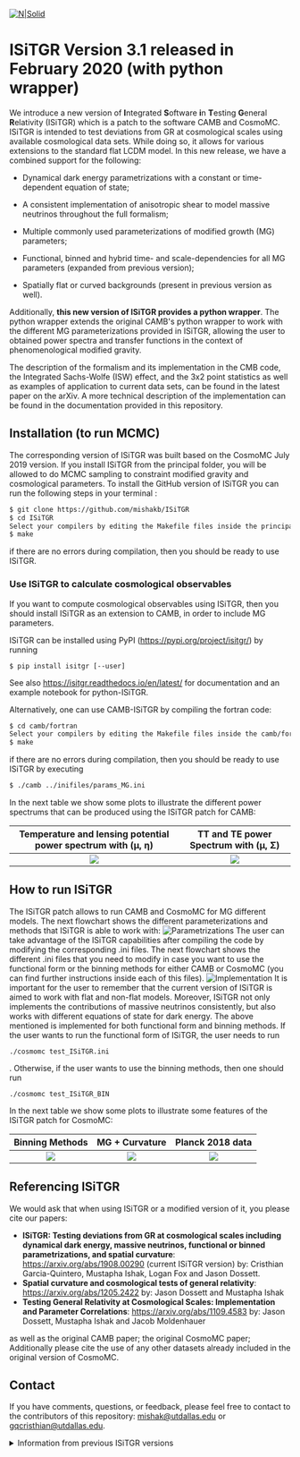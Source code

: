 [![N|Solid](https://www.utdallas.edu/~jdossett/images/banner_bkgd_isitgr3.jpg)](https://www.utdallas.edu/~jdossett/images/banner_bkgd_isitgr3.jpg)

# ISiTGR Version 3.1 released in February 2020 (with python wrapper)
We introduce a new version of **I**ntegrated **S**oftware **i**n **T**esting **G**eneral **R**elativity (ISiTGR) which is a patch to the software CAMB and CosmoMC. ISiTGR is intended to test deviations from GR at cosmological scales using available cosmological data sets. While doing so, it allows for various extensions to the standard flat LCDM model. In this new release, we have a combined support for the following:  

* Dynamical dark energy parametrizations with a constant or time-dependent equation of state; 

* A consistent implementation of anisotropic shear to model massive neutrinos throughout the full formalism;

* Multiple commonly used parameterizations of modified growth (MG) parameters; 

* Functional, binned and hybrid time- and scale-dependencies for all MG parameters (expanded from previous version); 

* Spatially flat or curved backgrounds (present in previous version as well). 

Additionally, **this new version of ISiTGR provides a python wrapper**. The python wrapper extends the original CAMB's python wrapper to work with the different MG parameterizations provided in ISiTGR, allowing the user to obtained power spectra and transfer functions in the context of phenomenological modified gravity.

The description of the formalism and its implementation in the CMB code, the Integrated Sachs-Wolfe (ISW) effect, and the 3x2 point statistics as well as examples of application to current data sets, can be found in the latest paper on the arXiv. A more technical description of the implementation can be found in the documentation provided in this repository. 

## Installation (to run MCMC)
The corresponding version of ISiTGR was built based on the CosmoMC July 2019 version. If you install ISiTGR from the principal folder, you will be allowed to do MCMC sampling to constraint modified gravity and cosmological parameters. To install the GitHub version of ISiTGR you can run the following steps in your terminal :

```sh
$ git clone https://github.com/mishakb/ISiTGR
$ cd ISiTGR
Select your compilers by editing the Makefile files inside the principal folder, camb/fortran folder  and source folder.
$ make
```
if there are no errors during compilation, then you should be ready to use ISiTGR.

### Use ISiTGR to calculate cosmological observables
If you want to compute cosmological observables using ISiTGR, then you should install ISiTGR as an extension to CAMB, in order to include MG parameters. 

ISiTGR can be installed using PyPI (https://pypi.org/project/isitgr/) by running
```
$ pip install isitgr [--user]
```
See also https://isitgr.readthedocs.io/en/latest/ for documentation and an example notebook for python-ISiTGR. 

Alternatively, one can use CAMB-ISiTGR by compiling the fortran code:

```sh
$ cd camb/fortran
Select your compilers by editing the Makefile files inside the camb/fortran folder.
$ make
```
if there are no errors during compilation, then you should be ready to use ISiTGR by executing 
```sh
$ ./camb ../inifiles/params_MG.ini
```

In the next table we show some plots to illustrate the different power spectrums that can be produced using the ISiTGR patch for CAMB:

Temperature and lensing potential power spectrum with (μ, η) | TT and TE power Spectrum with (μ, Σ)
:------------------------:|:---------------------:
![](https://dl.boxcloud.com/api/2.0/internal_files/624542586000/versions/662178477600/representations/png_paged_2048x2048/content/1.png?access_token=1!09kbTECN751CPbLqc2tYVzbbKyVf5g2e_Ekk7-ehIGKwduFVwzb8ydWqP1qzcexUoXaVk0ueCU12o7v32Yg_lgqtHu8nvMiIqqbSHAwy5V7Mc9X-It87-xaFCw1zCTg4Zd_JJ0bQUMSCRdJEGbFTqvbRQSqJ_Yqp8bY7jHLqgxyqct1BlPNE1ZjiKiBLmPUyYiOH6k51Y6d_FBqythcERFbMkEM8H8GNmC57XFbQM9FMq_yGmb5_iTj4m54DelnV-P9Eu_22taQoraiNm8WZJkDWh1sxNHwOJmLg7zyQESV1TZsK1w9nX339IZYqxDwKDsC1Y03dnarxDH32XUpy_lWOBBbX5ErxKFONEg2CxgCB121i648mrym5_rMvnIqHaX_S7CYiWFdOrJCweuwjpwGXbMKUPAZOzF788rAOGRAUsdDesqX2MZ2cvhktu8zGUxmdAPyBjVqAPBMkeMlLd5GSGHiuB0B0aYxfqIZyyoMEGcp3TKX26f_zKxCgYSN5XHCSgRVySJiI0Ye76PRAsSqa8njbte_oq9fSYHnU0W2N2we_cgMAjf6hqB4Hk5WboQ..&box_client_name=box-content-preview&box_client_version=2.36.0)   |![](https://dl.boxcloud.com/api/2.0/internal_files/624554338960/versions/662191846960/representations/png_paged_2048x2048/content/1.png?access_token=1!EvBxIyCnPn0hz5vCUFXcnFs3nRV2g0WCprwNcMlYVmChaEGpW0-zo-Sw3BvUO2psuvlmZeJHGbiWklYizw6WoT8X36uDU-d1CO13IX25UWl0pQSdO30Nat0UYmoNBy6_KkIEC9o8H0j0IcSgAcbtlyYM2HgpBoXYaQabFGZMByXE9MyD3woy8pmH8bD9BUjvL8J67o2avddmVfEEyCXPDG46zk_ZHDD4rfmWkpE9tr5MU3RmOqvjT37ZVj4uAx5FULijVuv6qo2d7rVTcq7H8etPOSiTAEgzmyLEQnDCy9F8Im7mwAMtbOm-hbVz-1YaejZm3diyY4F6SPjbUPesn3PonOIIBm-yhjQ6B26aM7y8UVDFUGNGy2mBTUMDcYQUdHmcSkmiikL22a-VK1rSSCCs_hwnY8b0pQM_h74XQHO0MNnaKCJnEGbM69hnfXhjwh2NiXzbddO6EALqC2lJF3bx-QG2S7dvQ1M6sLKZmMazcPmivEUT3N06vAdKy1qfa9-DZtiAKtnmG-sXVSZgxzlD_JENbfV1A4mmFNePy_4HYW23L3RMldmtHS9LTquL_Q..&box_client_name=box-content-preview&box_client_version=2.36.0)  |


## How to run ISiTGR
The ISiTGR patch allows to run CAMB and CosmoMC for MG different models. The next flowchart shows the different parameterizations and methods that ISiTGR is able to work with:
![Parametrizations](https://dl.boxcloud.com/api/2.0/internal_files/624555886276/versions/662193100276/representations/png_paged_2048x2048/content/1.png?access_token=1!hhFT7zg7v3pwu8tz4HHOOoeB3Tgv98otuEqzdtl_AT-_Dye57HLKQINle7F-4ClOw3EKMtiCj93htBLNn0bgl6a47lwxs8mHb9CD1vQjhrkCqz9XzGRdpBg-8x9pnzl-a7dbNE9K29KxFBk8_HPJ4kAgWYlnk13ZoLv8AZGX3I3KyVa9BLp1FDA931mOWZoNCXcVfR7nS4b4g3GQTKZ9war_TygZE44qaV-EU9BAcbhKyWm8i_tiX2t9BlQN-RKd3sSq6f5U7d83uIBLkKUTWId7psy6NrvJ9M1mlVny_frs73W6jVkB1k3oew3GSjiNwCCiq-ZRRUEV3YWCKGCFwpHLF-WIirLwLWV9Dic7FJo3k92fkNgJwNnrO85EQyQhjXGR6Y39a0owETog1gCVJA7JYesENJ-YIVTvbA-wYehrdKJT-HnbRLgSU8z2azPo1lNWhLjtxG6dSTp9soWuDs13Fnyvs_5k82FLorBqsrXOwjhNAyOFDH_EfR8EawVHppDnYL4VCajzqOWp7WMqW_aZFR67Eug9Z5tNrLQHzASlRrrzq03zAluoSBo24YRdTQ..&box_client_name=box-content-preview&box_client_version=2.36.0)
The user can take advantage of the ISiTGR capabilities after compiling the code by modifying the corresponding .ini files. The next flowchart shows the different .ini files that you need to modify in case you want to use the functional form or the binning methods for either CAMB or CosmoMC (you can find further instructions inside each of this files). 
![Implementation](https://dl.boxcloud.com/api/2.0/internal_files/624549348527/versions/662186876927/representations/png_paged_2048x2048/content/1.png?access_token=1!ombitm0Flt-RC1SQOfNF2dcWmzCgixfS7iRI-2i9rwDfiUTLxvtBYSwbJcl8Fyo3DneG5EE7654k6PxgVeQR3_LPGzLWO0WIHzuXIfkSvOV4RlszrrZ2lpxWjqUb97Lk_AB7V6Lpya3jOb0QiJ1-PCzkeyCGkkZAqe2V5s0ODI-mKNKFlRJgDh5-DEZMJsi1eHabwE94JiufATiN08eqXgsbiKRiCkHtg5hytSsBX17Rs6m1IaH2WQ-ILXswHNWr-UcpbmuVsbdV8OOdZMxY_vli2bKsCKc5T74k6MGCERw5hzq9c_B_oRcZPUEItBRB9IXHgbQlrEV3u-fWH-DQB4-o1SBoqBNQgCzsg6dNS-rpDL568RXnr8lygfHMWUioEjupIBWYgo0ydCr_RvuqdXtc7zdMn60KSpRBIg8V8KhiZsGQe6AVj78-a8IjSLgclloLZT2pfMPMaL4fuL2JlRX9MlUfI35xtkNbCwqLM1Dh3I3cuyfKWiwaEcwrahZmPk4PP7UF01_QF55W7CL2dkNzAsnkDoxbr0eWL-siVo5Uea3XvdleRstCBq-zD6J0xA..&box_client_name=box-content-preview&box_client_version=2.36.0)
It is important for the user to remember that the current version of ISiTGR is aimed to work with flat and non-flat models. Moreover, ISiTGR not only implements the contributions of massive neutrinos consistently, but also works with different equations of state for dark energy. The above mentioned is implemented for both functional form and binning methods. If the user wants to run the functional form of ISiTGR, the user needs to run 
```
./cosmomc test_ISiTGR.ini
```
. Otherwise, if the user wants to use the binning methods, then one should run 
```
./cosmomc test_ISiTGR_BIN
``` 

In the next table we show some plots to illustrate some features of the ISiTGR patch for CosmoMC:

Binning Methods |  MG + Curvature  |  Planck 2018 data 
:-------------------------:|:------------------------:|:---------------------:
![](https://dl.boxcloud.com/api/2.0/internal_files/624538642134/versions/662174546934/representations/png_paged_2048x2048/content/1.png?access_token=1!WY0yRBx7TFpouFvdi5KQXKPmfx4SpOwuIkwl023xX4QxXgHKcW_pTLm7xAMliFgB9pwXv9_Q-hUIurQkwsrS8qll8dNjo8ED60cReevJa7Xrqghk82mOfu74huIAcEmQE59PwBaE0PAzlSFdi33b74IhFmswtmfpHmeDSD0tnO7QXwHaR-W4zjhosPozwkUoQ6y5GSdVefdBMk5EC93OeDAtqbGaKjDC2CKfwpJLisT7xX4DLR7duNGo12lUqrOB0W-5q7oQ4SSOIfTkZZeqtj8w8GRElvCkxiKcCEUcC-bgMYk2OghW6X2GkbJdx-FmZKXpY5AdTfm3bKm7PxNmq0p8NIt8v-BaJBKNPenP9rZLJESfR5mvB-mRXUgOMz_ADR3Dv00pkduk1Vrn8t8_5Kl9axEUNZ0_TDvaNDCxZfABJrOOvM2w5FCSKrzr72EjlcmNyQ7foHGyFEkh-P2CcDD5eHoic4zVbfhEFXPo3KoT_ShJTdB8kkkO07v3I5KFcpX7fJPaiGEDfadJq2rjjXCXs2SU2-ZQJ6jNi6K7YM1jcZFe_crqJEQIqTGQ-PBLKA..&box_client_name=box-content-preview&box_client_version=2.36.0)  |  ![](https://dl.boxcloud.com/api/2.0/internal_files/624552947927/versions/662190065927/representations/png_paged_2048x2048/content/1.png?access_token=1!tqW_jyy8N5TGxKtQ3XNXXJz2C1b1z1kSrr0Mf6BgYx7J6JDwWLjixUyW7Dw0qDiGMAA5Dbd38w4EEnRIUMOAsP5fAyVgs9QNJ_JYfb2q7EvDC_Zb5jqGn9oZZDwnj9OrqhO4xv1Fvqiqf5yYeYpK1ddTlNY82S6QRgf8xDhoocKR8XaGEsk7FmpCfsrp81xFdGk89gVY7jeQCVwOzN2iWZg0qNRKntWkN-v81DG1tsyFd6tz-WNwNv0snr8FYfGshb5Lc7S7BSHyvfOP-oTbSSeQUOhJdR1WUElEHpSmYNGnfP22FX9XOMeVHbHHogqWBqDzD5p7h6-smaOOS0WbBRT249I0DaXn2GgI_pGML8yP-hwalcMeiIAb8VCsCpiG7NTAYCumptm0YfiM0aoQe-Iu2dAGJF0ae_VoNwYQQKLCOuZOzFvptSDP3tzticSQJt1sTUyltl8VEXlB19N78vP-y3ABybS9XN-zULDRxxUquxvqNI48JGCMow-sKfGKx54bhchJviKKuDhbhvgJUl3kOpeL2mEY6y5LCClIPfA-hQfECox3IbdtPW84YvAdPQ..&box_client_name=box-content-preview&box_client_version=2.36.0)  |![](https://dl.boxcloud.com/api/2.0/internal_files/624557633619/versions/662195140419/representations/png_paged_2048x2048/content/1.png?access_token=1!aZGl_RXjrnc7w-Wl_GjiZaowNBlhf9pWkBIf13LVHpsZNw6eEv-ZvBlsqg8EiM0sPilc7CCMqg6YYQVo7cAOSYD61Jl5AF7agBp3mTRzPNxmaF7CZnErlOFL8aPZxC7DEbmlMl4-Dh2SvxV1RpBofTcU_8moR4gTcIyVvajTfqKi18bCKnib5lmxV8FLIkvKL79i9Lz2AqkAxJkj_m4Mdv1B-UPV7cCpvX9lfYjAwXaSUh-un5Nr5Oq7RrZqEWi9UFWC3gdTxZ63bgH0pYZbxzJvMSa_vO8gVH0I_cCmtXZrMxMZZftnGwcjHT_15uh0fbje_3D42Ecz3jN3mYXnLx0-p4GhlMfDlMpXLVIJRIq6otiJLxdiqzwZkOJGD4-dPYp7QIQQj2Ap6_MoSGVqnASkI7xKW4gDoLplkHWS4KzxMkWRGsUZNviY3sE6POZXpBdA4PgpuYBg_JZOlTGcRuWBhW1mKRSs2Ntn3EhQKoWxN5R0IUW1F_MSPleOFB2nvxCAWR8XUd6vGfrPm6S-wZ-Vnak1H5bi84SlBV4gpBil3tL6kHzemAIrDkNz-e9QVg..&box_client_name=box-content-preview&box_client_version=2.36.0)  |


## Referencing ISiTGR

We would ask that when using ISiTGR or a modified version of it, you please cite our papers: 
* **ISiTGR: Testing deviations from GR at cosmological scales including dynamical dark energy, massive neutrinos, functional or binned parametrizations, and spatial curvature**: https://arxiv.org/abs/1908.00290  (current ISiTGR version)
by: Cristhian Garcia-Quintero, Mustapha Ishak, Logan Fox and Jason Dossett.
* **Spatial curvature and cosmological tests of general relativity**: https://arxiv.org/abs/1205.2422
by: Jason Dossett and Mustapha Ishak 
* **Testing General Relativity at Cosmological Scales: Implementation and Parameter Correlations**: https://arxiv.org/abs/1109.4583
by: Jason Dossett, Mustapha Ishak and Jacob Moldenhauer
 
as well as the original CAMB paper; the original CosmoMC paper; Additionally please cite the use of any other datasets already included in the original version of CosmoMC.
## Contact

If you have comments, questions, or feedback, please feel free to contact to the contributors of this repository: mishak@utdallas.edu or gqcristhian@utdallas.edu.

<details>
  <summary>Information from previous ISiTGR versions</summary>

-------------------------------------------------------------
# ISiTGR Version 3.01 released in September 2019
We introduce a new version of **I**ntegrated **S**oftware **i**n **T**esting **G**eneral **R**elativity (ISiTGR) which is a patch to the software CAMB and CosmoMC. ISiTGR is intended to test deviations from GR at cosmological scales using available cosmological data sets. While doing so, it allows for various extensions to the standard flat LCDM model. In this new release, we have a combined support for the following:  

* Dynamical dark energy parametrizations with a constant or time-dependent equation of state; 

* A consistent implementation of anisotropic shear to model massive neutrinos throughout the full formalism;

* Multiple commonly used parameterizations of modified growth (MG) parameters; 

* Functional, binned and hybrid time- and scale-dependencies for all MG parameters (expanded from previous version); 

* Spatially flat or curved backgrounds (present in previous version as well). 

The description of the formalism and its implementation in the CMB code, the Integrated Sachs-Wolfe (ISW) effect, and the 3x2 point statistics as well as examples of application to current data sets, can be found in the latest paper on the arXiv. A more technical description of the implementation can be found in the documentation provided in this repository. 

## Installation
The corresponding version of ISiTGR was built based on the CosmoMC July 2018 version. To install the GitHub version of ISiTGR you can run the following steps in your terminal :

```sh
$ git clone https://github.com/mishakb/ISiTGR
$ cd ISiTGR
Select your compilers by editing the Makefile files inside the principal folder, camb folder and source folder.
$ make
$ make isitgr
```
if there are no errors during compilation, then you should be ready to use ISiTGR.

## How to run ISiTGR
The ISiTGR patch allows to run CAMB and CosmoMC for MG different models. The next flowchart shows the different parameterizations and methods that ISiTGR is able to work with:
![Parametrizations](https://drive.google.com/uc?export=view&id=1tgbA9weuGTCAc5qjdnCWkkCgvNu5JVCx)
The user can take advantage of the ISiTGR capabilities after compiling the code by modifying the corresponding .ini files. The next flowchart shows the different .ini files that you need to modify in case you want to use the functional form or the binning methods for either CAMB or CosmoMC (you can find further instructions inside each of this files). 
![Implementation](https://drive.google.com/uc?export=view&id=108szPz_VvQQI9anga74-jcSSUgwmavx1)
It is important for the user to remember that the current version of ISiTGR is aimed to work with flat and non-flat models. Moreover, ISiTGR not only implements the contributions of massive neutrinos consistently, but also works with different equations of state for dark energy. The above mentioned is implemented for both functional form and binning methods. If the user wants to run the functional form of ISiTGR, the user needs to run `./cosmo test_ISiTGR.ini`. Otherwise, if the user wants to use the binning methods, then one should run `./cosmo test_ISiTGR_BIN`. 

In the next table we show some plots to illustrate some features of the ISiTGR patch for CosmoMC:

Binning Methods |  MG + Curvature  |  MG + dark energy + neutrinos 
:-------------------------:|:------------------------:|:---------------------:
![](https://drive.google.com/uc?export=view&id=1deSsgLoSpMYaA6l5Z9-7PTggY1yDgz_O)  |  ![](https://drive.google.com/uc?export=view&id=10BKqA6dDem9rDB1-VnwR1Gcwi0Bu688Y)  |![](https://drive.google.com/uc?export=view&id=1vQxtX3uX73LyL0TgWchsy1uo2FmOkRBY)  |

In the next table we show some plots to illustrate the different power spectrums that can be produced using the ISiTGR patch for CAMB:

Angular power Spectrum for (μ, η) | Angular power Spectrum for (μ, η) allowing scale dependence
:------------------------:|:---------------------:
![](https://drive.google.com/uc?export=view&id=1lB5BRwO5uuTH9EvZvH_C1uUmdrkDdcXw)   |![](https://drive.google.com/uc?export=view&id=1RpZPqidQzZgYK7UWDzLmH_2MlvW0O9ZS)  |


# ISiTGR Version 3.00 released in July 2019
ISiTGR version used in https://arxiv.org/abs/1908.00290 to reproduce Planck 2015 results. The ISiTGR version 3.01 includes minor updates to work with the Planck 2018 data.


# ISiTGR Version 2.01 (previous version information below)

Integrated Software in Testing General Relativity

Version 2.01

Developed by Jason Dossett, Mustapha Ishak, and Jacob Moldenhauer.

What is ISiTGR?

ISiTGR is an integrated set of modified modules for the software package CosmoMC for use in testing whether observational data is consistent with general relativity on cosmological scales. This latest version of the code has been updated to allow for the consideration of non-flat universes. It incorporates modifications to the codes: CAMB, CosmoMC, and the ISW-galaxy cross correlation likelihood code of Ho et al. Also included is our independently developed generalized weak lensing likelihood module with data sets for the CFHTLenS weak lensing tomography of Heymans et al and CFHTLens 2D weak lensing measurements from Kilbinger et al.

A detailed explanation of the modifications made to these codes allowing one to test general relativity are described in our papers: arXiv:1109.4583, arXiv:1205.2422, and arXiv:1501.03119.

How to get ISiTGR

The two versions of ISiTGR have been consolidated into a single package. The three methods of evolving the parameters used to test general relativity, as described in our paper arXiv:1109.4583, are all contained within the code below. Different evolution methods are chosen by using different .ini files and changing options within those files.

This version of ISiTGR is for the July 2015 version of CosmoMC. The original (flat only) verison of ISiTGR as well as builds for other versions of CosmoMC are available here .

Running ISiTGR. (See further below ReadMe-II)
To run ISiTGR you must first download and install CosmoMC (July 2015 version). You can find download instructions, system requirements, and setup instructions for CosmoMC in the CosmoMC ReadMe. Then, simply copy the contents of the unzipped ISiTGR folder to the CosmoMC folder, edit the Makefile for your compilers, compile using "make isitgr", and you are ready to go. To use the functional evolution of the modified gravity parameters, run the code with an ini file based on test_ISiTGR.ini. To use one of the binning methods run using an ini file based on test_ISiTGR_BIN.ini (Please Note: some changes to these ini files may be may be neccessary in order to run with the Planck 2013 likelihoods). Detailed explanations of the specific options available in ISiTGR are availalble in the ISiTGR ReadMe.

Referencing ISiTGR.
We would ask that when using ISiTGR or a modified version of it, you cite: our papers (arXiv:1109.4583 and arXiv:1205.2422), this website; the original CAMB paper; the original CosmoMC paper; and the papers on original ISW-galaxy cross correlation likelihood by Ho et al and Hirata et al. When using any of the CFHTLenS weak lensing data sets, please cite our paper, the corresponding CFHTLens dataset paper (Heymans et al. or Kilbinger et al.), and follow the CFHTLenS publication guidlines given here.  Additionally, please cite the use of any other datasets already included in the original version of CosmoMC.

Version History
2.01 (Released 07/23/15, this version) Updated to July 2015 version of CosmoMC.
2.0 (Released 05/07/15), Major release upgrade: Consolidated the two versions of the code into a single package, major updates to the likelihood modules for compatibility with the Feb. 2015 version of CosmoMC.
1.2 (Released 01/25/15): Updates for Dec. 2013 version of CosmoMC, new CFHTLenS likelihood module.
1.1.1 (Released 05/29/13): Includes bug fixes (Special thanks to Ana Caramete and Lucia Popa).
1.1: Updated code to allow for non-flat universes when varying the MG parameters.
1.02.1 (Released 04/27/12): Fixed bug in CMB_Cls_simple.f90.
1.02: Updated to January 2012 version of CosmoMC.
1.01.1 (Released 04/27/12): Fixed bug in CMB_Cls_simple.f90.
1.01: Updated to October 2011 version of CosmoMC. BAO module now comes included in CosmoMC (Thanks to Antony Lewis).
1.0: Initial release, for August 2011 version of CosmoMC.
Contact
If you have any question or comments about ISiTGR or would like to be updated about with future changes to the code, please feel free to email Mustapha Ishak at: mishak@utdallas.edu and Jason Dossett at: mishak@utdallas.edu.

Readme-II : further info

Introduction

ISiTGR is an integrated set of modified modules for the software package CosmoMC for use in testing whether observational data is consistent with general relativity on cosmological scales. This latest version of the code has been updated to allow for the consideration of non-flat universes. It incorporates modifications to the codes: CAMB, CosmoMC, and the ISW-galaxy cross correlation likelihood code of Ho et al. Also included is our independently developed generalized weak lensing likelihood module with data sets for the CFHTLenS weak lensing tomography of Heymans et al and CFHTLens 2D weak lensing measurements from Kilbinger et al.

To use ISiTGR you must first download and install CosmoMC (July 2015 version). You can find download instructions, system requirements, and setup instructions for CosmoMC in the CosmoMC ReadMe. Then, simply copy the contents of the unzipped ISiTGR folder to the CosmoMC folder, edit the Makefile for your compilers. Compile using the command make isitgr, and you are ready to go.

Basic usage of ISiTGR is the same as CosmoMC. See below for extra options in the .ini files.

Differences between ISiTGR and CosmoMC
Other than the changes to the code to incorporate the parameters used to test general relativy as described in our papers: arXiv:1109.4583 and arXiv:1205.2422, the following additional changes have been made

ini files
There are two input ini files provided with ISiTGR. test_ISiTGR.ini allows you to run the code with the MG parameters evolved using our the functional form evolution. test_ISiTGR_BIN.ini allows you to run the code with the MG parameters evolved using one of the binning methods. The following options are available in boths of these ini files.
To run the ISW-galaxy cross correlation likelihood code, uncomment the line DEFAULT(batch2/ISWHo.ini) in the test_*.ini file that you are using.

To use the CFHTLenS weak lensing tomography data set simply make sure the line DEFAULT(batch2/CFHTLens.ini) is uncommented in test.ini. This file enables use of the full CFHTLenS data sample as described in Heymans et al. If you would like to use one of the other galaxy samples instead you can change that line to:
"Early Type," Red sample - DEFAULT(batch2/CFHTLens_red.ini)
"Late Type," Blue sample - DEFAULT(batch2/CFHTLens_blu.ini)
"Optomized Early Type" sample - DEFAULT(batch2/CFHTLens_rfbb.ini)
These files each contain various settings to enable the different data sets as well as the default parameter ranges for the CFHTLenS intrinsic alignment (IA) nuissance parameter, ACFHTLenS, which allows this parameter to vary from -10 to 10. If you would like to fix this parameter to 0 and thus ignore the (IA) signal you can add the following line at the end of test.ini:
param[CFHTLensA] = 0

To use the CFHTLens 2D weak lensing data set from Kilbinger et al, simply add the line DEFAULT(batch2/CFHTLens_2D.ini) to your test_*.ini.
Additional parameters and options for testing general relativity: Functional Evolution
The file batch2/common_ISiTGR.ini contains lines the line: parameterization = ISiTGR which tells CosmoMC that we want to use the functional evolution of the MG parameters.

The following options have been included in batch1/params_ISiTGR_defaults.ini

The option: Use_R_Function = lets you decide which parameters for testing GR you want to evolve using the funcitonal form shown in our paper. Setting this option to T evolves the parameters Q and R, while setting this option to F evolves Q and Σ (previously called D).
For varying the parameters used to test GR we add the following parameter lines, please refer to our paper for a detailed explanation of each of these parameters.
param[Q0] = 1 0 10 0.05 0.05

param[Qinf] 1

param[Sigma0] = 1 0 10 0.05 0.05

param[Sigmainf] = 1

param[kc] = 0.01

param[s] = 0 0 3 -1 1

The option: Scale_Dependent = lets you decide whether the evolution of the parmaters is scale dependent. Setting this option to T enforces scale dependence, and the parameters ending in inf above should be varied or changed to whatever value you want the parameters to take on small scales.

Additional parameters and options for testing general relativity: Binning Methods
The file batch2/common_ISiTGR_BIN.ini contains lines the line: parameterization = ISiTGR_BIN which tells CosmoMC that we want to use the binning methods to evolve the MG parameters.

The following options have been included in batch2/params_ISiTGR_BIN_defaults.ini

For varying the parameters used to test GR we add the following parameter lines, please refer to our paper for a detailed explanation of each of these parameters.
param[Q1] = 1 0 10 0.05 0.05

param[Q2] = 1 0 10 0.05 0.05

param[Q3] = 1 0 10 0.05 0.05

param[Q4] = 1 0 10 0.05 0.05

param[Sigma1] = 1 0 10 0.05 0.05

param[Sigma2] = 1 0 10 0.05 0.05

param[Sigma3] = 1 0 10 0.05 0.05

param[Sigma4] = 1 0 10 0.05 0.05

param[kc] = 0.01

The option: z_grid_spacing = defines the size of your bins in redshift bins.
The option: Do_Exponential_Binning = lets you choose how you want to transition between scale bins. Setting this option to T sets transitions between scale bins to behave as an exponential function with a decay constant kc (This is the hybrid method described in our paper). Setting this option to F sets transitions between scale bins to behave as a hyberbolic tangent functions (near step functions) with the bins divided at k = kc.

ISW-galaxy cross correlation likelihood code
To implement the ISW-galaxy cross correlations likelihood code of Ho et al, the following files have been added to source/: lrg_2dCl.f90 and iswdata.f90 . The files jl.f90 and lrg_pk.f90 have been removed in this latest version of the code.
The folder bdndz_code which contains c-codes called by the routine Iswlnlike in iswdata.f90 has been added to the root directory. These c-codes are compiled by running the make isitgr command from the top level cosmomc directory.
When Iswlnlike calls the c-program dndz.x it passes input files and output file names to the program. By default, these files are saved in the IO directory within the bdndz_code directory, however you can enable writing of these files to a different directory by setting the environmental variable TMPDIR.

Generalized Weak Lensing Likelihood module and Codes
ISiTGR includes a generalized weak lensing likelihood module, source/WeakLen_Common.f90. This module defines the derived type TCosmologyWLLikelihood and various associated procedures. From this derived type, one can define specific routines for various weak lensing likelihoods. The specific routines relating to the CFHTLens data sets are contained in CFHTLens.f90. All of these files are located in the source directory.
These files are loosely based upon the files contained in the original COSMOS weak lensing likelihood code of Lesgourges et al.

Referencing ISiTGR
We would ask that when using ISiTGR or a modified version of it, you cite: our papers (arXiv:1109.4583 and arXiv:1205.2422), this website; the original CAMB paper; the original CosmoMC paper; and the papers on original ISW-galaxy cross correlation likelihood by Ho et al and Hirata et al. When using any of the CFHTLenS weak lensing data sets, please cite our paper, the corresponding CFHTLens dataset paper (Heymans et al. or Kilbinger et al.), and follow the CFHTLenS publication guidlines given here.  Additionally please cite the use of any other datasets already included in the original version of CosmoMC.

</details> 
